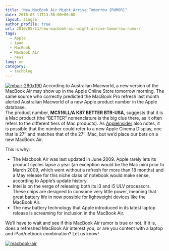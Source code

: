 ```yaml
---
title: "New MacBook Air Might Arrive Tomorrow [RUMOR]"
date: 2010-05-11T13:56:00+00:00
layout: single
author_profile: true
url: 2010/05/11/new-macbook-air-might-arrive-tomorrow-rumor/
tags:
  - Apple
  - ipad
  - MacBook
  - MacBook Air
  - news
lang: en
category: 
  - techblog
---
```

[![mbair-260x190](http://lh3.ggpht.com/_vaUVXcmC3OI/S-la7dSkWXI/AAAAAAAACHQ/Ud5PPrjzg8k/mbair-260x190_thumb%5B2%5D.jpg?imgmax=800 "mbair-260x190")](http://lh6.ggpht.com/_vaUVXcmC3OI/S-la5eHrK3I/AAAAAAAACHM/0yfJfRHiVSQ/s1600-h/mbair-260x190%5B4%5D.jpg) According to Australian Macworld, a new version of the MacBook Air may show up in the Apple Online Store tomorrow morning. The same source who correctly predicted the MacBook Pro refresh last month alerted Australian Macworld of a new Apple product number in the Apple database.  
The product number, **MC516LL/A K87 BETTER BTR-USA**, suggests that it is a Mac product (the “BETTER” nomenclature is the big clue there, as it often refers to the different tiers of Mac products). As [AppleInsider](http://www.appleinsider.com/articles/10/05/10/update_for_apples_macbook_air_rumored_to_arrive_tuesday.html) also notes, it is possible that the number could refer to a new Apple Cinema Display, one that is 27″ and matches that of the 27″ iMac, but we’d place our bets on a new MacBook Air. 

This is why: 

  * The Macbook Air was last updated in June 2009. Apple rarely lets its product cycles lapse a year (an exception would be the Mac mini prior to March 2009, which went without a refresh for more than 18 months) and a May release for this niche class of notebook would make sense, according to Apple’s update history. 
  * Intel is on the verge of releasing both its i3 and i5 ULV processors. These chips are designed to consume very little power, meaning that great battery life in now possible for lightweight devices like the MacBook Air. 
  * The new battery technology that Apple introduced in its latest laptop release is screaming for inclusion in the MacBook Air.

We’ll have to wait and see if this MacBook Air rumor is true or not. If it is, does a refreshed MacBook Air interest you, or are you content with a laptop and iPad/netbook combination? Let us know! 

[![macbook-air](http://lh4.ggpht.com/_vaUVXcmC3OI/S-la-6LnvmI/AAAAAAAACHY/AjL0D6rOSLs/macbook-air_thumb%5B3%5D.jpg?imgmax=800 "macbook-air")](http://lh4.ggpht.com/_vaUVXcmC3OI/S-la9Ok6RwI/AAAAAAAACHU/P4Mcd9fdZOU/s1600-h/macbook-air%5B5%5D.jpg)